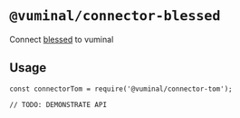 # `@vuminal/connector-blessed`

Connect [blessed](https://github.com/chjj/blessed) to vuminal

## Usage

```
const connectorTom = require('@vuminal/connector-tom');

// TODO: DEMONSTRATE API
```
